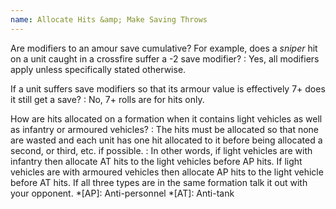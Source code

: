 ```yaml
---
name: Allocate Hits &amp; Make Saving Throws
---
```

Are modifiers to an amour save cumulative? For example, does a _sniper_ hit on a unit caught in a crossfire suffer a -2 save modifier?
: Yes, all modifiers apply unless specifically stated otherwise.

If a unit suffers save modifiers so that its armour value is effectively 7+ does it still get a save?
: No, 7+ rolls are for hits only.

How are hits allocated on a formation when it contains light vehicles as well as infantry or armoured vehicles?
: The hits must be allocated so that none are wasted and each unit has one hit allocated to it before being allocated a second, or third, etc. if possible.
: In other words, if light vehicles are with infantry then allocate AT hits to the light vehicles before AP hits. If light vehicles are with armoured vehicles then allocate AP hits to the light vehicle before AT hits. If all three types are in the same formation talk it out with your opponent.
*[AP]: Anti-personnel
*[AT]: Anti-tank